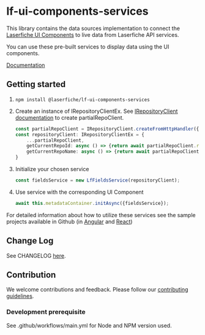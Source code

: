 # lf-ui-components-services

This library contains the data sources implementation to connect the [Laserfiche UI Components](https://www.npmjs.com/package/@laserfiche/lf-ui-components) to live data from Laserfiche API services.

You can use these pre-built services to display data using the UI components.

[Documentation](https://developer.laserfiche.com/)

## Getting started

1. `npm install @laserfiche/lf-ui-components-services`
1. Create an instance of IRepositoryClientEx. See [IRepositoryClient documentation](https://developer.laserfiche.com/) to create partialRepoClient.

    ```ts
    const partialRepoClient = IRepositoryClient.createFromHttpHandler({...});
    const repositoryClient: IRepositoryClientEx = {
        ...partialRepoClient,
        getCurrentRepoId: async () => {return await partialRepoClient.repositoriesClient.getRepositoryInfo()[0].repoId},
        getCurrentRepoName: async () => {return await partialRepoClient.repositoriesClient.getRepositoryInfo()[0].repoName},
    }
    ```

1. Initialize your chosen service

    ```ts
    const fieldsService = new LfFieldsService(repositoryClient);
    ```

1. Use service with the corresponding UI Component

    ```ts
    await this.metadataContainer.initAsync({fieldsService});
    ```

For detailed information about how to utilize these services see the sample projects available in Github (in [Angular](https://github.com/Laserfiche/lf-sample-OAuth-SPA-angular) and [React](https://github.com/Laserfiche/lf-sample-OAuth-SPA-react))

## Change Log

See CHANGELOG [here](./CHANGELOG.md).

## Contribution

We welcome contributions and feedback. Please follow our [contributing guidelines](./CONTRIBUTING.md).

### Development prerequisite

See .github/workflows/main.yml for Node and NPM version used.
